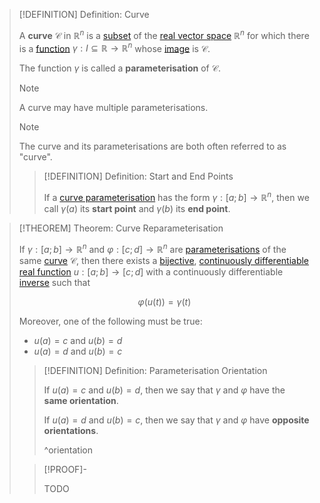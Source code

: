 >[!DEFINITION] Definition: Curve
>
>A **curve** $\mathcal{C}$ in $\mathbb{R}^n$ is a [subset](../../../Set%20Theory/Subset.md) of the [real vector space](../../../Algebra/Linear%20Algebra/Matrices/Row%20&%20Column%20Vectors/Real%20Vectors/Structure%20of%20the%20Real%20Vector%20Space.md) $\mathbb{R}^n$ for which there is a [function](../../../Analysis/Vector%20Analysis/Curve%20Parameterisation/Curve%20Parameterisation.md) $\gamma: I \subseteq \mathbb{R} \to \mathbb{R}^n$ whose [image](../../../Set%20Theory/Functions/Function.md) is $\mathcal{C}$.
>
>The function $\gamma$ is called a **parameterisation** of $\mathcal{C}$.
>
>>[!NOTE]
>>
>>A curve may have multiple parameterisations.
>>
>
>>[!NOTE]
>>
>>The curve and its parameterisations are both often referred to as "curve".
>
>>[!DEFINITION] Definition: Start and End Points
>>
>>If a [curve parameterisation](Curve.md) has the form $\gamma: [a;b] \to \mathbb{R}^n$, then we call $\gamma(a)$ its **start point** and $\gamma(b)$ its **end point**.
>>
>

>[!THEOREM] Theorem: Curve Reparameterisation
>
>If $\gamma: [a;b] \to \mathbb{R}^n$ and $\varphi: [c;d] \to \mathbb{R}^n$ are [parameterisations](../../../Analysis/Vector%20Analysis/Curve%20Parameterisation/Curve%20Parameterisation.md) of the same [curve](Curve.md) $\mathcal{C}$, then there exists a [bijective](../../../Set%20Theory/Functions/Injection,%20Surjection,%20Bijection.md), [continuously differentiable real function](../../../Analysis/Real%20Analysis/Differentiation/Differentiability%20of%20Real%20Functions.md) $u: [a;b] \to [c;d]$ with a continuously differentiable [inverse](../../../Set%20Theory/Functions/Inverse%20Function.md) such that
>
>$$\varphi(u(t)) = \gamma(t)$$
>
>Moreover, one of the following must be true:
>
>- $u(a) = c$ and $u(b) = d$
>- $u(a) = d$ and $u(b) = c$
>
>>[!DEFINITION] Definition: Parameterisation Orientation
>>
>>If $u(a) = c$ and $u(b) = d$, then we say that $\gamma$ and $\varphi$ have the **same orientation**.
>>
>>If $u(a) = d$ and $u(b) = c$, then we say that $\gamma$ and $\varphi$ have **opposite orientations**.
>>
>>^orientation
>
>>[!PROOF]-
>>
>>TODO
>>
>

>